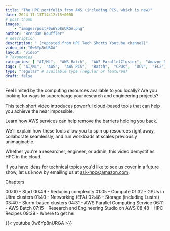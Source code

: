 ```yaml
---
title: "The HPC portfolio from AWS (including PCS, which is new)"
date: 2024-11-13T14:12:15+0000
# post thumb
images:
    - "images/post/0w6Yp8nURGA.png"
author: "Brendan Bouffler"
# description
description: " (reposted from HPC Tech Shorts Youtube channel)"
video_id: "0w6Yp8nURGA"
layout: "video"
# Taxonomies
categories: [ "AI/ML",  "AWS Batch",  "AWS ParallelCluster",  "Amazon NICE DCV",  "Elastic Fabric Adapter",  "Life Sciences", ]
tags: [ "AI/ML",  "AWS",  "AWS PCS",  "Batch",  "CPUs",  "DCV",  "EC2",  "EFA",  "GPUs",  "HPC",  "High Performance Computing",  "Lustre",  "MPI",  "NCCL",  "Parallel Computing Service",  "ParallelCluster",  "Schedulers",  "Storage",  "autoscaling",  "aws batch",  "bioinformatics",  "cloud computing",  "elastic",  "elastic fabric adapter",  "hpc instances",  "infiniband",  "job scheduling",  "scientific computing",  "supercomputing",  "technical computing",  "tightly-coupled",  "virtualization",  "vizualization",  "techshorts", ]
type: "regular" # available type (regular or featured)
draft: false
---
```


Feel limited by the computing resources available to you locally? Are you looking for ways to supercharge your research and engineering projects?

This tech short video introduces powerful cloud-based tools that can help you achieve the near impossible.

Learn how AWS services can help remove the barriers holding you back.

We'll explain how these tools allow you to spin up resources right away, collaborate seamlessly, and run workloads at scales previously unimaginable.

Whether you're a researcher, engineer, or admin, this video demystifies HPC in the cloud.

If you have ideas for technical topics you'd like to see us cover in a future show, let us know by emailing us at ask-hpc@amazon.com.

Chapters

00:00 - Start
00:49 - Reducing complexity
01:05 - Compute
01:32 - GPUs in Ultra clusters
01:40 - Networking (EFA)
02:48 - Storage (including Lustre)
03:40 - Slurm-based clusters
04:31 - AWS Parallel Computing Service
06:11 - AWS Batch
07:15 - Research and Engineering Studio on AWS
08:48 - HPC Recipes
09:39 - Where to get hel

{{< youtube 0w6Yp8nURGA >}}